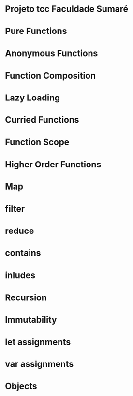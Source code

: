 # Projeto tcc Faculdade Sumaré 


# Pure Functions

# Anonymous Functions

# Function Composition

# Lazy Loading

# Curried Functions

# Function Scope

# Higher Order Functions

# Map

# filter

# reduce

# contains 

# inludes

# Recursion

# Immutability

# let assignments

# var assignments

# Objects